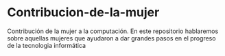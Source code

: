 # Contribucion-de-la-mujer
Contribución de la mujer a la computación. En este repositorio hablaremos sobre aquellas mujeres que ayudaron a dar grandes pasos en el progreso de la tecnologia informática
